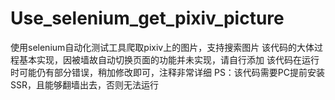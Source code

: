 # Use_selenium_get_pixiv_picture
使用selenium自动化测试工具爬取pixiv上的图片，支持搜索图片
该代码的大体过程基本实现，因被墙故自动切换页面的功能并未实现，请自行添加
该代码在运行时可能仍有部分错误，稍加修改即可，注释非常详细
PS：该代码需要PC提前安装SSR，且能够翻墙出去，否则无法运行
